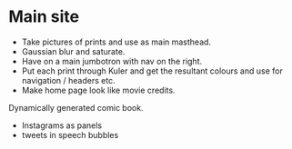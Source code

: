 Main site
=========

 - Take pictures of prints and use as main masthead.
 - Gaussian blur and saturate.
 - Have on a main jumbotron with nav on the right.
 - Put each print through Kuler and get the resultant colours and use for navigation / headers etc.
 - Make home page look like movie credits.


Dynamically generated comic book. 
 - Instagrams as panels
 - tweets in speech bubbles

